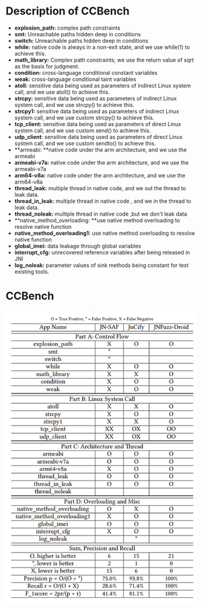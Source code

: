 # Description of CCBench

+ **explosion_path:** complex path constraints
+ **smt:** Unreachable paths hidden deep in conditions
+ **switch:**  Unreachable paths hidden deep in conditions
+ **while:** native code is always in a non-exit state, and we use while(1) to achieve this.
+ **math_library:** Complex path constraints, we use the return value of sqrt as the basis for judgment.
+ **condition:** cross-language  conditional constant variables 
+ **weak:** cross-language  conditional taint variables 
+ **atoll:** sensitive data being used as parameters of indirect Linux system call, and we use atoll() to achieve this.
+ **strcpy:** sensitive data being used as parameters of indirect Linux system call, and we use strcpy() to achieve this.
+ **strcpy1:** sensitive data being used as parameters of indirect Linux system call, and we use custom strcpy() to achieve this.
+ **tcp_client:**  sensitive data being used as parameters of direct Linux system call, and we use custom send() to achieve this.
+ **udp_client**:  sensitive data being used as parameters of direct Linux system call, and we use custom sendto() to achieve this.
+ **armeabi: **native code under the arm architecture, and we use the armeabi
+ **armeabi-v7a:** native code under the arm architecture, and we use the armeabi-v7a
+ **arm64-v8a:** native code under the arm architecture, and we use the arm64-v8a
+ **thread_leak:** multiple thread in native code, and we out the thread to leak data.
+ **thread_in_leak:** multiple thread in native code , and we in the thread to leak data.
+ **thread_noleak:** multiple thread in native code ,but we don't leak data
+ **native_method_overloading: **use native method overloading to resolve native function
+ **native_method_overloading1:** use native method overloading to resolve native function
+ **global_imei:** data leakage through global variables
+ **interrupt_cfg:** unrecovered reference variables after being released in JNI
+ **log_noleak:** parameter values of sink methods being constant for test existing tools.



# CCBench

![image-20230709042217235](README.assets/image-20230709042217235.png)
